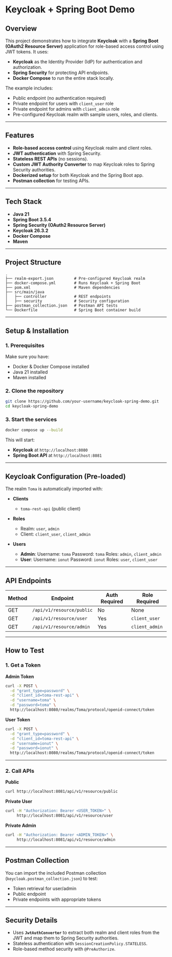 # Keycloak + Spring Boot Demo

## Overview

This project demonstrates how to integrate **Keycloak** with a **Spring Boot (OAuth2 Resource Server)** application for role-based access control using JWT tokens.
It uses:

* **Keycloak** as the Identity Provider (IdP) for authentication and authorization.
* **Spring Security** for protecting API endpoints.
* **Docker Compose** to run the entire stack locally.

The example includes:

* Public endpoint (no authentication required)
* Private endpoint for users with `client_user` role
* Private endpoint for admins with `client_admin` role
* Pre-configured Keycloak realm with sample users, roles, and clients.

---

## Features

* **Role-based access control** using Keycloak realm and client roles.
* **JWT authentication** with Spring Security.
* **Stateless REST APIs** (no sessions).
* **Custom JWT Authority Converter** to map Keycloak roles to Spring Security authorities.
* **Dockerized setup** for both Keycloak and the Spring Boot app.
* **Postman collection** for testing APIs.

---

## Tech Stack

* **Java 21**
* **Spring Boot 3.5.4**
* **Spring Security (OAuth2 Resource Server)**
* **Keycloak 26.3.2**
* **Docker Compose**
* **Maven**

---

## Project Structure

```
.
├── realm-export.json         # Pre-configured Keycloak realm
├── docker-compose.yml        # Runs Keycloak + Spring Boot
├── pom.xml                   # Maven dependencies
├── src/main/java
│   ├── controller            # REST endpoints
│   ├── security              # Security configuration
├── postman_collection.json   # Postman API tests
└── Dockerfile                # Spring Boot container build
```

---

## Setup & Installation

### 1. Prerequisites

Make sure you have:

* Docker & Docker Compose installed
* Java 21 installed
* Maven installed

### 2. Clone the repository

```bash
git clone https://github.com/your-username/keycloak-spring-demo.git
cd keycloak-spring-demo
```

### 3. Start the services

```bash
docker compose up --build
```

This will start:

* **Keycloak** at `http://localhost:8080`
* **Spring Boot API** at `http://localhost:8081`

---

## Keycloak Configuration (Pre-loaded)

The realm `Toma` is automatically imported with:

* **Clients**

    * `toma-rest-api` (public client)
* **Roles**

    * Realm: `user`, `admin`
    * Client: `client_user`, `client_admin`
* **Users**

    * **Admin**:
      Username: `toma`
      Password: `toma`
      Roles: `admin`, `client_admin`
    * **User**:
      Username: `ionut`
      Password: `ionut`
      Roles: `user`, `client_user`

---

## API Endpoints

| Method | Endpoint                  | Auth Required | Role Required  |
| ------ | ------------------------- | ------------- | -------------- |
| GET    | `/api/v1/resource/public` | No            | None           |
| GET    | `/api/v1/resource/user`   | Yes           | `client_user`  |
| GET    | `/api/v1/resource/admin`  | Yes           | `client_admin` |

---

## How to Test

### 1. Get a Token

**Admin Token**

```bash
curl -X POST \
  -d "grant_type=password" \
  -d "client_id=toma-rest-api" \
  -d "username=toma" \
  -d "password=toma" \
  http://localhost:8080/realms/Toma/protocol/openid-connect/token
```

**User Token**

```bash
curl -X POST \
  -d "grant_type=password" \
  -d "client_id=toma-rest-api" \
  -d "username=ionut" \
  -d "password=ionut" \
  http://localhost:8080/realms/Toma/protocol/openid-connect/token
```

---

### 2. Call APIs

**Public**

```bash
curl http://localhost:8081/api/v1/resource/public
```

**Private User**

```bash
curl -H "Authorization: Bearer <USER_TOKEN>" \
     http://localhost:8081/api/v1/resource/user
```

**Private Admin**

```bash
curl -H "Authorization: Bearer <ADMIN_TOKEN>" \
     http://localhost:8081/api/v1/resource/admin
```

---

## Postman Collection

You can import the included Postman collection (`keycloak.postman_collection.json`) to test:

* Token retrieval for user/admin
* Public endpoint
* Private endpoints with appropriate tokens

---

## Security Details

* Uses **`JwtAuthConverter`** to extract both realm and client roles from the JWT and map them to Spring Security authorities.
* Stateless authentication with `SessionCreationPolicy.STATELESS`.
* Role-based method security with `@PreAuthorize`.